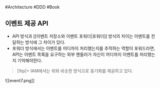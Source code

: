 #Architecture #DDD #Book

## 이벤트 제공 API
- API 방식과 [[이벤트 저장소와 이벤트 포워더|포워더]] 방식의 차이는 이벤트를 전달하는 방식에 그 차이가 있다.
- 포워더 방식에서는 이벤트를 어디까지 처리했는지를 추적하는 역할이 포워드라면, API는 이벤트 목록을 요구하는 외부 핸들러가 자신이 어디까지 이벤트를 처리했는지 기억해야한다.

> [!tip]+ 
> IAM에서는 위와 비슷한 방식으로 동기화를 제공하고 있다.


![[event7.png]]



